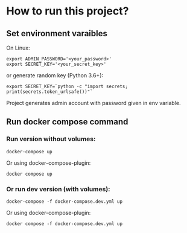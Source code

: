 # How to run this project?
## Set environment varaibles
On Linux:
```
export ADMIN_PASSWORD='<your_password>'
export SECRET_KEY='<your_secret_key>'
```
or generate random key (Python 3.6+):
```
export SECRET_KEY=`python -c "import secrets; print(secrets.token_urlsafe())"`
```

Project generates admin account with password given in env variable.

## Run docker compose command
### Run version without volumes:
```
docker-compose up
```
Or using docker-compose-plugin:
```
docker compose up
```
### Or run dev version (with volumes):
```
docker-compose -f docker-compose.dev.yml up
```
Or using docker-compose-plugin:
```
docker compose -f docker-compose.dev.yml up